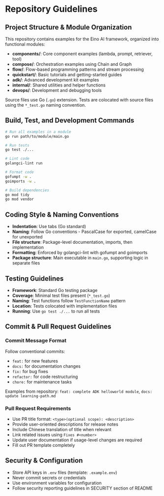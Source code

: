 # Repository Guidelines

## Project Structure & Module Organization

This repository contains examples for the Eino AI framework, organized into functional modules:

- **components/**: Core component examples (lambda, prompt, retriever, tool)
- **compose/**: Orchestration examples using Chain and Graph
- **flow/**: Flow-based programming patterns and stream processing
- **quickstart/**: Basic tutorials and getting-started guides
- **adk/**: Advanced development kit examples
- **internal/**: Shared utilities and helper functions
- **devops/**: Development and debugging tools

Source files use Go (`.go`) extension. Tests are colocated with source files using the `*_test.go` naming convention.

## Build, Test, and Development Commands

```bash
# Run all examples in a module
go run path/to/module/main.go

# Run tests
go test ./...

# Lint code
golangci-lint run

# Format code
gofumpt -w .
goimports -w .

# Build dependencies
go mod tidy
go mod vendor
```

## Coding Style & Naming Conventions

- **Indentation**: Use tabs (Go standard)
- **Naming**: Follow Go conventions - PascalCase for exported, camelCase for unexported
- **File structure**: Package-level documentation, imports, then implementation
- **Formatting**: Enforced by golangci-lint with gofumpt and goimports
- **Package structure**: Main executable in `main.go`, supporting logic in separate files

## Testing Guidelines

- **Framework**: Standard Go testing package
- **Coverage**: Minimal test files present (`*_test.go`)
- **Naming**: Test functions follow `TestFunctionName` pattern
- **Location**: Tests colocated with implementation files
- **Running**: Use `go test ./...` to run all tests

## Commit & Pull Request Guidelines

### Commit Message Format
Follow conventional commits:
- `feat:` for new features
- `docs:` for documentation changes  
- `fix:` for bug fixes
- `refactor:` for code restructuring
- `chore:` for maintenance tasks

Examples from repository: `feat: complete ADK helloworld module`, `docs: update learning-path.md`

### Pull Request Requirements
- Use PR title format: `<type>(optional scope): <description>`
- Provide user-oriented descriptions for release notes
- Include Chinese translation of title when relevant
- Link related issues using `Fixes #<number>`
- Update user documentation if usage-level changes are required
- Fill out PR template completely

## Security & Configuration

- Store API keys in `.env` files (template: `.example.env`)
- Never commit secrets or credentials
- Use environment variables for configuration
- Follow security reporting guidelines in SECURITY section of README
